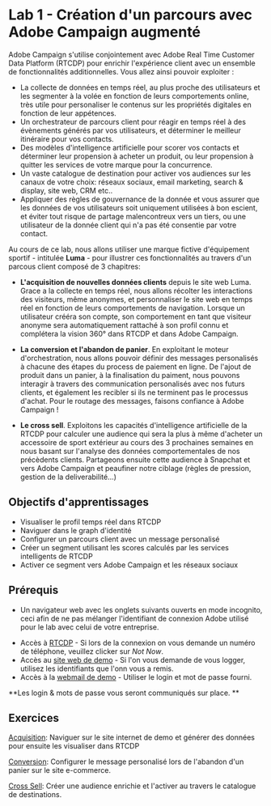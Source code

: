 # Lab 1 - Création d'un parcours avec Adobe Campaign augmenté

Adobe Campaign s'utilise conjointement avec Adobe Real Time Customer Data Platform (RTCDP) pour enrichir l'expérience client avec un ensemble de fonctionnalités additionnelles. Vous allez ainsi pouvoir exploiter :

- La collecte de données  en temps réel, au plus proche des utilisateurs et les segmenter à la volée en fonction de leurs comportements online, très utile pour personaliser le contenus sur les propriétés digitales en fonction de leur appétences.
- Un  orchestrateur de parcours client pour réagir en temps réel à des évènements générés par vos utilisateurs, et déterminer le meilleur itinéraire pour vos contacts. 
- Des modèles d'intelligence artificielle pour scorer vos contacts et déterminer leur propension à acheter un produit, ou leur propension à quitter les services de votre marque pour la concurrence. 
- Un vaste catalogue de destination pour activer vos audiences sur les canaux de votre choix: réseaux sociaux, email marketing, search & display, site web, CRM etc..
- Appliquer des règles de gouvernance de la donnée et vous assurer que les données de vos utilisateurs soit uniquement utilisées à bon escient, et éviter tout risque de partage malencontreux vers un tiers, ou une utilisateur de la donnée client qui n'a pas été consentie par votre contact. 




Au cours de ce lab, nous allons utiliser une marque fictive d'équipement sportif - intitulée **Luma** - pour illustrer ces fonctionnalités au travers d'un parcous client composé de 3 chapitres: 

- **L'acquisition de nouvelles données clients** depuis le site web Luma. Grace a la collecte en temps réel, nous allons récolter les interactions des visiteurs, même anonymes, et personnaliser le site web en temps réel en fonction de leurs comportements de navigation. Lorsque un utilisateur crééra son compte, son comportement en tant que visiteur anonyme sera automatiquement rattaché à son profil connu et complétera la vision 360° dans RTCDP et dans Adobe Campaign. 

- **La conversion et l'abandon de panier**. En exploitant le moteur d'orchestration, nous allons pouvoir définir des messages personalisés à chacune des étapes du process de paiement en ligne. De l'ajout de produit dans un panier, à la finalisation du paiment, nous pouvons interagir à travers des communication personalisés avec nos futurs clients, et également les recibler si ils ne terminent pas le processus d'achat. Pour le routage des messages, faisons confiance à Adobe Campaign !

- **Le cross sell**. Exploitons les capacités d'intelligence artificielle de la RTCDP pour calculer une audience qui sera la plus à même d'acheter un accessoire de sport extérieur au cours des 3 prochaines semaines en nous basant sur l'analyse des données comportementales de nos précèdents clients. Partageons ensuite cette audience à Snapchat et vers Adobe Campaign et peaufiner notre ciblage (règles de pression, gestion de la deliverabilité...) 


## Objectifs d'apprentissages
- Visualiser le profil temps réel dans RTCDP
- Naviguer dans le graph d'identité  
- Configurer un parcours client avec un message personalisé 
- Créer un segment utilisant les scores calculés par les services intelligents de RTCDP
- Activer ce segment vers Adobe Campaign et les réseaux sociaux


## Prérequis
- Un navigateur web avec les onglets suivants ouverts en mode incognito, ceci afin de ne pas mélanger l'identifiant de connexion Adobe utilisé pour le lab avec celui de votre entreprise. 
 * Accès à [RTCDP](https://experience.adobe.com/#/@demosystem4/sname:emea-france-sc/platform/home) - Si lors de la connexion on vous demande un numéro de téléphone, veuillez clicker sur _Not Now_.
 * Accès au [site web de demo]([url](https://builder.adobedemo.com/web/delaland-04QF/home)) - Si l'on vous demande de vous logger, utilisez les identifiants que l'onn vous a remis.
 * Accès à la [webmail de demo](https://campaignfr.adobedemo.com/webmail) - Utiliser le login et mot de passe fourni.


**Les login & mots de passe vous seront communiqués sur place. **


## Exercices

[Acquisition](./ca-lab1-acquisition.md): Naviguer sur le site internet de demo et générer des données pour ensuite les visualiser dans RTCDP

[Conversion](./ca-lab1-conversion.md): Configurer le message personalisé lors de l'abandon d'un panier sur le site e-commerce.

[Cross Sell](./ca-lab1-cross-sell.md): Créer une audience enrichie et l'activer au travers le catalogue de destinations.








